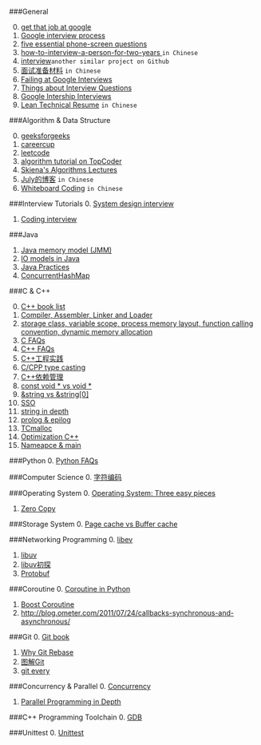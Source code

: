 ###General

0. [get that job at google](http://steve-yegge.blogspot.com/2008/03/get-that-job-at-google.html) 
1. [Google interview process](http://www.reddit.com/r/cscareerquestions/comments/1z97rx/from_a_googler_the_google_interview_process)
2. [five essential phone-screen questions](https://sites.google.com/site/steveyegge2/five-essential-phone-screen-questions)
3. [how-to-interview-a-person-for-two-years ](http://mindhacks.cn/2011/11/04/how-to-interview-a-person-for-two-years/) `in Chinese`
4. [interview](https://github.com/andreis/interview)`another similar project on Github`
5. [面试准备材料](http://blog.csdn.net/demon24/article/details/8470804) `in Chinese`
6. [Failing at Google Interviews](http://alexbowe.com/failing-at-google-interviews/)
7. [Things about Interview Questions](http://igor.moomers.org/interview-questions/)
8. [Google Intership Interviews](https://ecarmi.org/writing/google-internship/)
9. [Lean Technical Resume](http://lucida.me/blog/lean-technical-resume/) `in Chinese`

###Algorithm & Data Structure

0. [geeksforgeeks](http://www.geeksforgeeks.org/)
1. [careercup](http://www.careercup.com/)
2. [leetcode](http://leetcode.com/)
3. [algorithm tutorial on TopCoder](http://community.topcoder.com/tc?module=Static&d1=tutorials&d2=alg_index)
4. [Skiena's Algorithms Lectures](http://www3.cs.stonybrook.edu/~algorith/video-lectures/)
5. [July的博客](http://blog.csdn.net/v_JULY_v) `in Chinese`
6. [Whiteboard Coding](http://lucida.me/blog/whiteboard-coding-demystified/) `in Chinese`

###Interview Tutorials
0. [System design interview](http://www.palantir.com/2011/10/how-to-rock-a-systems-design-interview/)
1. [Coding interview](http://www.palantir.com/2011/10/the-coding-interview/)

###Java

1. [Java memory model (JMM)](http://jiangzhengjun.iteye.com/blog/652532)
2. [IO models in Java](http://2014.54chen.com/blog/2014/03/12/io-demystified/)
3. [Java Practices](http://www.javapractices.com/home/HomeAction.do;jsessionid=DBCC141936ACA203841A86DF6300940A)
4. [ConcurrentHashMap](http://www.ibm.com/developerworks/cn/java/java-lo-concurrenthashmap/)

###C & C++

0. [C++ book list](http://stackoverflow.com/questions/388242/the-definitive-c-book-guide-and-list?rq=1)
1. [Compiler, Assembler, Linker and Loader](http://www.tenouk.com/ModuleW.html)
2. [storage class, variable scope, process memory layout, function calling convention, dynamic memory allocation](http://www.tenouk.com/ModuleZ.html)
3. [C FAQs](http://c-faq.com/)
4. [C++ FAQs](https://isocpp.org/faq)
5. [C++工程实践](http://cloud.github.com/downloads/chenshuo/documents/CppPractice.pdf)
6. [C/CPP type casting](http://www.tenouk.com/Module22.html)
7. [C++依赖管理](http://docs.biicode.com/c++/gettingstarted.html)
8. [const void * vs void *](http://stackoverflow.com/questions/5547131/c-question-const-void-vs-void)
9. [&string vs &string[0]](http://stackoverflow.com/questions/21355731/different-memory-address-for-string-and-string0)
10. [SSO](http://stackoverflow.com/questions/10315041/meaning-of-acronym-sso-in-the-context-of-stdstring)
11. [string in depth](http://www.cs.cmu.edu/~gregjor/project/eckelbook/volume2/Chap04.htm)
12. [prolog & epilog](https://msdn.microsoft.com/zh-cn/library/vstudio/t2wt9aez(v=vs.110).aspx)
13. [TCmalloc](http://goog-perftools.sourceforge.net/doc/tcmalloc.html)
14. [Optimization C++](http://calcul.math.cnrs.fr/IMG/pdf/20120207-binet-opt-cxx.pdf)
15. [Nameapce & main](http://stackoverflow.com/questions/3956678/main-in-namespace)

###Python
0. [Python FAQs](https://docs.python.org/2/faq/)

###Computer Science
0. [字符编码](http://www.imkevinyang.com/2009/02/%E5%AD%97%E7%AC%A6%E7%BC%96%E8%A7%A3%E7%A0%81%E7%9A%84%E6%95%85%E4%BA%8B%EF%BC%88ascii%EF%BC%8Cansi%EF%BC%8Cunicode%EF%BC%8Cutf-8%E5%8C%BA%E5%88%AB%EF%BC%89.html)

###Operating System
0. [Operating System: Three easy pieces](http://pages.cs.wisc.edu/~remzi/OSTEP/)
1. [Zero Copy](http://www.ibm.com/developerworks/library/j-zerocopy/)

###Storage System
0. [Page cache vs Buffer cache](http://blog.csdn.net/thewayma/article/details/4287170)

###Networking Programming
0. [libev](http://pod.tst.eu/http://cvs.schmorp.de/libev/ev.pod)
1. [libuv](http://nikhilm.github.io/uvbook/)
2. [libuv初探](http://blog.codingnow.com/2012/01/libuv.html)
3. [Protobuf](http://ju.outofmemory.cn/entry/90829)

###Coroutine
0. [Coroutine in Python](http://www.dabeaz.com/coroutines/Coroutines.pdf)
1. [Boost Coroutine](http://www.crystalclearsoftware.com/soc/coroutine/)
2. http://blog.ometer.com/2011/07/24/callbacks-synchronous-and-asynchronous/

###Git
0. [Git book](http://gitbook.liuhui998.com/index.html)
1. [Why Git Rebase](http://segmentfault.com/q/1010000000430041)
2. [图解Git](https://marklodato.github.io/visual-git-guide/index-zh-cn.html)
3. [git every](https://www.kernel.org/pub/software/scm/git/docs/giteveryday.html)

###Concurrency & Parallel
0. [Concurrency](http://queue.acm.org/listing.cfm?item_topic=Concurrency&qc_type=theme_list&filter=Concurrency&page_title=Concurrency&order=desc)
1. [Parallel Programming in Depth](https://www.kernel.org/pub/linux/kernel/people/paulmck/perfbook/perfbook.2015.01.31a.pdf)

###C++ Programming Toolchain
0. [GDB](http://linuxtools-rst.readthedocs.org/zh_CN/latest/tool/gdb.html)

###Unittest
0. [Unittest](http://www.importnew.com/16392.html)
